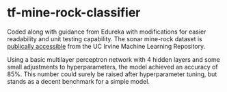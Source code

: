 # tf-mine-rock-classifier
Coded along with guidance from Edureka with modifications for easier readability and unit testing capability. 
The sonar mine-rock dataset is [publically accessible]("http://archive.ics.uci.edu/ml/machine-learning-databases/undocumented/connectionist-bench/sonar/") from the UC Irvine Machine Learning Repository.

Using a basic multilayer perceptron network with 4 hidden layers and some small adjustments to hyperparameters, the model achieved an accuracy of 85%. This number could surely be raised after hyperparameter tuning, but stands as a decent benchmark for a simple model.
